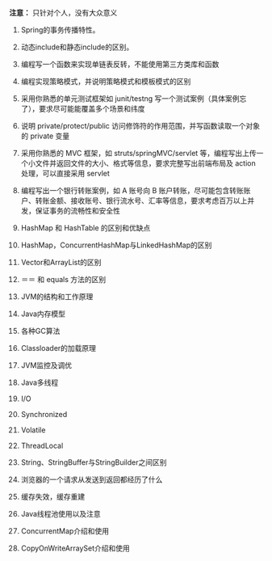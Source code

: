 **注意：** 只针对个人，没有大众意义

1.  Spring的事务传播特性。

2.  动态include和静态include的区别。

3.  编程写一个函数来实现单链表反转，不能使用第三方类库和函数 

4.  编程实现策略模式，并说明策略模式和模板模式的区别 

5.  采用你熟悉的单元测试框架如 junit/testng 写一个测试案例（具体案例忘了），要求尽可能能覆盖多个场景和纬度 

6.  说明 private/protect/public 访问修饰符的作用范围，并写函数读取一个对象的 private 变量 

7.  采用你熟悉的 MVC 框架，如 struts/springMVC/servlet 等，编程写出上传一个小文件并返回文件的大小、格式等信息，要求完整写出前端布局及 action 处理，可以直接采用 servlet 

8.  编程写出一个银行转账案例，如 A 账号向 B 账户转账，尽可能包含转账账户、转账金额、接收账号、银行流水号、汇率等信息，要求考虑百万以上并发，保证事务的流畅性和安全性

9.  HashMap 和 HashTable 的区别和优缺点

10.  HashMap，ConcurrentHashMap与LinkedHashMap的区别

11.  Vector和ArrayList的区别

12.  ＝＝ 和 equals 方法的区别

13.  JVM的结构和工作原理

14.  Java内存模型

15.  各种GC算法

16.  Classloader的加载原理

17.  JVM监控及调优

18.  Java多线程

19.  I/O

20.  Synchronized

21.  Volatile

22.  ThreadLocal

23.  String、StringBuffer与StringBuilder之间区别

24.  浏览器的一个请求从发送到返回都经历了什么

25.  缓存失效，缓存重建

26.  Java线程池使用以及注意

27.  ConcurrentMap介绍和使用

28.  CopyOnWriteArraySet介绍和使用

